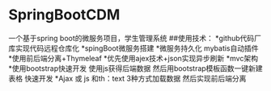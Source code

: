 # SpringBootCDM
一个基于spring boot的微服务项目，学生管理系统
##使用技术：
    *github代码厂库实现代码远程仓库化
    *spingBoot微服务搭建
    *微服务持久化  mybatis自动插件
    *使用前后端分离+Thymeleaf
    *优先使用ajex技术+json实现异步刷新
    *mvc架构
    *使用bootstrap快速开发   使用js获得后端数据    然后用bootstrap模板函数一键新建表格   快速开发
    *Ajax 或 js  和th：text   3种方式加载数据  然后实现前后端分离
